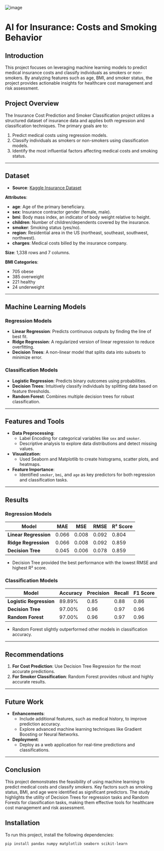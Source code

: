 ![image](https://github.com/user-attachments/assets/1cf086e0-5545-4f2a-9b6c-d0a8208558a1)

# AI for Insurance: Costs and Smoking Behavior

## Introduction
This project focuses on leveraging machine learning models to predict medical insurance costs and classify individuals as smokers or non-smokers. By analyzing features such as age, BMI, and smoker status, the project provides actionable insights for healthcare cost management and risk assessment.

## Project Overview
The Insurance Cost Prediction and Smoker Classification project utilizes a structured dataset of insurance data and applies both regression and classification techniques. The primary goals are to:
1. Predict medical costs using regression models.
2. Classify individuals as smokers or non-smokers using classification models.
3. Identify the most influential factors affecting medical costs and smoking status.

---

## Dataset
- **Source**: [Kaggle Insurance Dataset](https://www.kaggle.com/datasets/willianoliveiragibin/healthcare-insurance)

**Attributes**:
- **age**: Age of the primary beneficiary.
- **sex**: Insurance contractor gender (female, male).
- **bmi**: Body mass index, an indicator of body weight relative to height.
- **children**: Number of children/dependents covered by the insurance.
- **smoker**: Smoking status (yes/no).
- **region**: Residential area in the US (northeast, southeast, southwest, northwest).
- **charges**: Medical costs billed by the insurance company.

**Size**: 1,338 rows and 7 columns.

**BMI Categories**:
- 705 obese  
- 385 overweight  
- 221 healthy  
- 24 underweight  

---

## Machine Learning Models
### Regression Models
- **Linear Regression**: Predicts continuous outputs by finding the line of best fit.
- **Ridge Regression**: A regularized version of linear regression to reduce overfitting.
- **Decision Trees**: A non-linear model that splits data into subsets to minimize error.

### Classification Models
- **Logistic Regression**: Predicts binary outcomes using probabilities.
- **Decision Trees**: Intuitively classify individuals by splitting data based on feature thresholds.
- **Random Forest**: Combines multiple decision trees for robust classification.

---

## Features and Tools
- **Data Preprocessing**:
  - Label Encoding for categorical variables like `sex` and `smoker`.
  - Descriptive analysis to explore data distributions and detect missing values.
- **Visualization**:
  - Used Seaborn and Matplotlib to create histograms, scatter plots, and heatmaps.
- **Feature Importance**:
  - Identified `smoker`, `bmi`, and `age` as key predictors for both regression and classification tasks.

---

## Results
### Regression Models
| **Model**             | **MAE** | **MSE** | **RMSE** | **R² Score** |
|-----------------------|---------|---------|----------|--------------|
| **Linear Regression** | 0.066   | 0.008   | 0.092    | 0.804        |
| **Ridge Regression**  | 0.066   | 0.008   | 0.092    | 0.859        |
| **Decision Tree**     | 0.045   | 0.006   | 0.078    | 0.859        |

- Decision Tree provided the best performance with the lowest RMSE and highest R² score.

### Classification Models
| **Model**               | **Accuracy** | **Precision** | **Recall** | **F1 Score** |
|-------------------------|--------------|---------------|------------|--------------|
| **Logistic Regression** | 89.89%       | 0.85          | 0.88       | 0.86         |
| **Decision Tree**       | 97.00%       | 0.96          | 0.97       | 0.96         |
| **Random Forest**       | 97.00%       | 0.96          | 0.97       | 0.96         |

- Random Forest slightly outperformed other models in classification accuracy.

---

## Recommendations
1. **For Cost Prediction**: Use Decision Tree Regression for the most accurate predictions.
2. **For Smoker Classification**: Random Forest provides robust and highly accurate results.

---
## Future Work
- **Enhancements**:
  - Include additional features, such as medical history, to improve prediction accuracy.
  - Explore advanced machine learning techniques like Gradient Boosting or Neural Networks.
- **Deployment**:
  - Deploy as a web application for real-time predictions and classifications.

---

## Conclusion
This project demonstrates the feasibility of using machine learning to predict medical costs and classify smokers. Key factors such as smoking status, BMI, and age were identified as significant predictors. The study highlights the utility of Decision Trees for regression tasks and Random Forests for classification tasks, making them effective tools for healthcare cost management and risk assessment.

## Installation
To run this project, install the following dependencies:
```bash
pip install pandas numpy matplotlib seaborn scikit-learn


